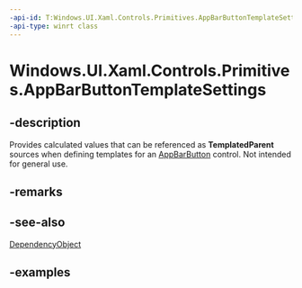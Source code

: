 ```yaml
---
-api-id: T:Windows.UI.Xaml.Controls.Primitives.AppBarButtonTemplateSettings
-api-type: winrt class
---
```


<!-- Class syntax.
public class AppBarButtonTemplateSettings : DependencyObject, DependencyObject
-->

# Windows.UI.Xaml.Controls.Primitives.AppBarButtonTemplateSettings

## -description

Provides calculated values that can be referenced as **TemplatedParent** sources when defining templates for an [AppBarButton](../windows.ui.xaml.controls/appbarbutton.md) control. Not intended for general use.



## -remarks

## -see-also

[DependencyObject](../windows.ui.xaml/dependencyobject.md)

## -examples


